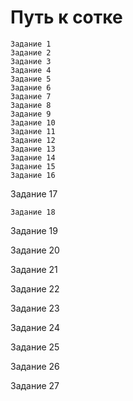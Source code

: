 # Путь к сотке #
    Задание 1
    Задание 2
    Задание 3
    Задание 4
    Задание 5
    Задание 6
    Задание 7
    Задание 8
    Задание 9
    Задание 10
    Задание 11
    Задание 12
    Задание 13
    Задание 14
    Задание 15
    Задание 16
Задание 17

    Задание 18
Задание 19

Задание 20

Задание 21

Задание 22

Задание 23

Задание 24

Задание 25

Задание 26

Задание 27
